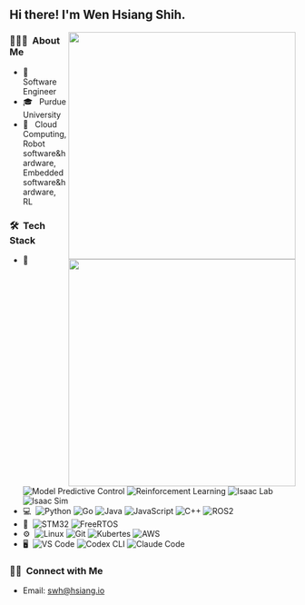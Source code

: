 <h2> Hi there! I'm Wen Hsiang Shih.</h2>

[<img align="right" width="400" src="https://github-readme-stats.vercel.app/api?username=swhsiang&include_all_commits=true&theme=buefy&show_icons=true&count_private=true"/>](https://github.com/swhsiang/)

<h3> 👨🏻‍💻 &nbsp;About Me </h3>

- 💼 &nbsp; Software Engineer
- 🎓 &nbsp; Purdue University
- 🤔 &nbsp; Cloud Computing, Robot software&hardware, Embedded software&hardware, RL

[<img align="right" width="400" src="https://github-readme-stats.vercel.app/api/top-langs/?username=swhsiang&theme=buefy&layout=compact"/>](https://github.com/swhsiang/)

<h3> 🛠 &nbsp;Tech Stack</h3>

- 🤖&nbsp;
  ![Model Predictive Control](https://img.shields.io/badge/MPC-333333?logo=modelio&logoColor=white)
  ![Reinforcement Learning](https://img.shields.io/badge/RL-333333?logo=torch&logoColor=white)
  ![Isaac Lab](https://img.shields.io/badge/Isaac_Lab-333333?logo=nvidia&logoColor=76B900)
  ![Isaac Sim](https://img.shields.io/badge/Isaac_Sim-333333?logo=nvidia&logoColor=76B900)
- 💻&nbsp;
  ![Python](https://img.shields.io/badge/Python-333333?logo=python&logoColor=3776AB)
  ![Go](https://img.shields.io/badge/Go-333333?logo=go)
  ![Java](https://img.shields.io/badge/Java-333333?logo=Java)
  ![JavaScript](https://img.shields.io/badge/javascript-333333?logo=javascript)
  ![C++](https://img.shields.io/badge/C/C++-333333?logo=cplusplus&logoColor=00599C)
  ![ROS2](https://img.shields.io/badge/ROS2-333333?logo=ros&logoColor=22314E)
- 🔌&nbsp;
  ![STM32](https://img.shields.io/badge/STM32-333333?logo=stmicroelectronics&logoColor=03234B)
  ![FreeRTOS](https://img.shields.io/badge/FreeRTOS-333333?logo=freertos&logoColor=0C0C0C)
- ⚙️&nbsp;
  ![Linux](https://img.shields.io/badge/Linux-333333?logo=linux&logoColor=FCC624)
  ![Git](https://img.shields.io/badge/Git-333333?logo=git&logoColor=F05032)
  ![Kubertes](https://img.shields.io/badge/kubernetes-black?logo=kubernetes)
  ![AWS](https://img.shields.io/badge/aws-black?logo=aws)
- 🖥&nbsp;
  ![VS Code](https://img.shields.io/badge/VS_Code-333333?logo=visualstudiocode&logoColor=007ACC)
  ![Codex CLI](https://img.shields.io/badge/openai-333333?logo=openai&logoColor=007ACC)
  ![Claude Code](https://img.shields.io/badge/claude-333333?logo=claude&logoColor=007ACC)

<h3> 🤝🏻 &nbsp;Connect with Me </h3>

- Email: swh@hsiang.io
